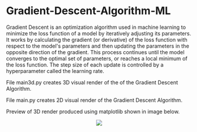 # Gradient-Descent-Algorithm-ML

Gradient Descent is an optimization algorithm used in machine learning to minimize the loss function of a model by iteratively adjusting its parameters. It works by calculating the gradient (or derivative) of the loss function with respect to the model's parameters and then updating the parameters in the opposite direction of the gradient. This process continues until the model converges to the optimal set of parameters, or reaches a local minimum of the loss function. The step size of each update is controlled by a hyperparameter called the learning rate.


File main3d.py creates 3D visual render of the of the Gradient Descent Algorithm.

File main.py creates 2D visual render of the Gradient Descent Algorithm.

Preview of 3D render produced using matplotlib shown in image below.




<p style="text-align: center"><img src="https://github.com/user-attachments/assets/e84ad1a9-1b72-4089-94e8-a0e5aa133467"></p>
